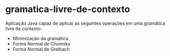 # gramatica-livre-de-contexto
Aplicação Java capaz de aplicar as seguintes operações em uma gramática livre de contexto:
 - Minimização da gramática
 - Forma Normal de Chomsky
 - Forma Normal de Greibach